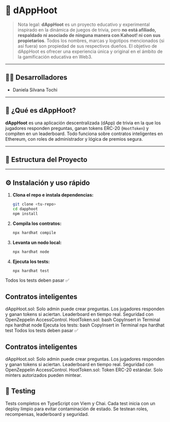 # 🦉 dAppHoot

> Nota legal: **dAppHoot** es un proyecto educativo y experimental inspirado en la dinámica de juegos de trivia, pero **no está afiliado, respaldado ni asociado de ninguna manera con Kahoot! ni con sus propietarios**. Todos los nombres, marcas y logotipos mencionados (si así fuera) son propiedad de sus respectivos dueños. El objetivo de dAppHoot es ofrecer una experiencia única y original en el ámbito de la gamificación educativa en Web3.

---

## 👩‍💻 Desarrolladores

- Daniela Silvana Tochi

---

## 🚀 ¿Qué es dAppHoot?

**dAppHoot** es una aplicación descentralizada (dApp) de trivia en la que los jugadores responden preguntas, ganan tokens ERC-20 (`HootToken`) y compiten en un leaderboard. Todo funciona sobre contratos inteligentes en Ethereum, con roles de administrador y lógica de premios segura.

---

## 📁 Estructura del Proyecto


---

## ⚙️ Instalación y uso rápido

1. **Clona el repo e instala dependencias:**
   ```bash
   git clone <tu-repo>
   cd dapphoot
   npm install
   ```
2. **Compila los contratos:**
   ```bash
   npx hardhat compile
   ```
3. **Levanta un nodo local:**
   ```bash
   npx hardhat node
   ```
4. **Ejecuta los tests:**
   ```bash
   npx hardhat test
   ```
Todos los tests deben pasar ✅

## Contratos inteligentes
dAppHoot.sol:
Solo admin puede crear preguntas.
Los jugadores responden y ganan tokens si aciertan.
Leaderboard en tiempo real.
Seguridad con OpenZeppelin AccessControl.
HootToken.sol:
bash
CopyInsert in Terminal
npx hardhat node
Ejecuta los tests:
bash
CopyInsert in Terminal
npx hardhat test
Todos los tests deben pasar ✅

## Contratos inteligentes
dAppHoot.sol:
Solo admin puede crear preguntas.
Los jugadores responden y ganan tokens si aciertan.
Leaderboard en tiempo real.
Seguridad con OpenZeppelin AccessControl.
HootToken.sol:
Token ERC-20 estándar.
Solo minters autorizados pueden mintear.

 ## 🧪 Testing
Tests completos en TypeScript con Viem y Chai.
Cada test inicia con un deploy limpio para evitar contaminación de estado.
Se testean roles, recompensas, leaderboard y seguridad.


